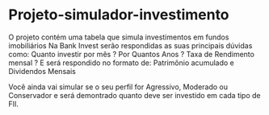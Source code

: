 # Projeto-simulador-investimento
O projeto contém uma tabela que simula investimentos em fundos imobiliários
Na Bank Invest serão respondidas as suas principais dúvidas como:
Quanto investir por mês ?
Por Quantos Anos ?
Taxa de Rendimento mensal ?
E será respondido no formato de:
Patrimônio acumulado  e 
Dividendos Mensais 

Você ainda vai simular se o seu perfil for Agressivo, Moderado ou Conservador e será demontrado quanto deve ser investido em cada tipo de FII.
